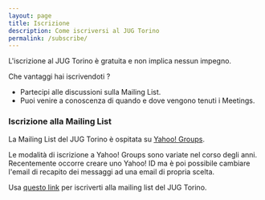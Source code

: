 ```yaml
---
layout: page
title: Iscrizione
description: Come iscriversi al JUG Torino
permalink: /subscribe/
---
```


L'iscrizione al JUG Torino è gratuita e non implica nessun impegno.

Che vantaggi hai iscrivendoti ?

* Partecipi alle discussioni sulla Mailing List.
* Puoi venire a conoscenza di quando e dove vengono tenuti i Meetings.

### Iscrizione alla Mailing List

La Mailing List del JUG Torino è ospitata su
[Yahoo! Groups](https://groups.yahoo.com/neo/groups/it-torino-java-jug/info).

Le modalità di iscrizione a Yahoo! Groups sono variate nel corso degli anni.
Recentemente occorre creare uno Yahoo! ID ma è poi possibile cambiare l'email
di recapito dei messaggi ad una email di propria scelta.

Usa [questo link](https://groups.yahoo.com/neo/groups/it-torino-java-jug/info)
per iscriverti alla mailing list del JUG Torino.
